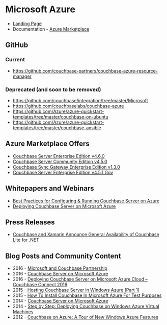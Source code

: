 # Microsoft Azure

* [Landing Page](https://www.couchbase.com/partners/microsoft-azure)
* Documentation - [Azure Marketplace](https://developer.couchbase.com/documentation/server/current/install/deployment-azure.html)

## GitHub

### Current
* https://github.com/couchbase-partners/couchbase-azure-resource-manager

### Deprecated (and soon to be removed)
* https://github.com/couchbase/integration/tree/master/Microsoft
* https://github.com/couchbaselabs/couchbase-azure
* https://github.com/Azure/azure-quickstart-templates/tree/master/couchbase-on-ubuntu
* https://github.com/Azure/azure-quickstart-templates/tree/master/couchbase-ansible

## Azure Marketplace Offers
* [Couchbase Server Enterprise Edition v4.6.0](https://azure.microsoft.com/en-us/marketplace/partners/couchbase/couchbase-server-40-enterprise/)
* [Couchbase Server Community Edition v4.5.0](https://azuremarketplace.microsoft.com/en-us/marketplace/apps/couchbase.couchbase-server-40-community)
* [Couchbase Sync Gateway Enterprise Edition v1.3.0](https://azuremarketplace.microsoft.com/en-us/marketplace/apps/couchbase.couchbase-syncgateway-12-enterprise)
* [Couchbase Server Enterprise Edition v4.5.1 Gov](https://azuremarketplace.microsoft.com/en-us/marketplace/apps/couchbase.couchbase-server-45-enterprise-gov)

## Whitepapers and Webinars
* [Best Practices for Configuring & Running Couchbase Server on Azure](http://info.couchbase.com/Couchbase_Server_On_Azure.html)
* [Deploying Couchbase Server on Microsoft Azure](https://event.on24.com/eventRegistration/EventLobbyServlet?target=reg20.jsp&eventid=960112&sessionid=1&key=6D966C98CEE7423B9A768C2BD85565A0&sourcepage=register)

## Press Releases
* [Couchbase and Xamarin Announce General Availability of Couchbase Lite for .NET](https://www.couchbase.com/press-releases/couchbase-and-xamarin-announce-general-availability-couchbase-lite-net)

## Blog Posts and Community Content
* 2016 - [Microsoft and Couchbase Partnership](https://www.slideshare.net/IdanTohami/microsoft-azure-and-couchbase)
* 2016 - [Couchbase Server on Microsoft Azure](https://www.youtube.com/watch?v=9sjRmdoatt4)
* 2016 - [Deploying Couchbase Server on Microsoft Azure Cloud – Couchbase Connect 2016](https://www.slideshare.net/Couchbase/deploying-couchbase-server-on-microsoft-azure-cloud-68920937)
* 2015 - [Hosting Couchbase Server in Windows Azure (Part 1)](http://blog.couchbase.com/hosting-couchbase-server-in-windows-azure-part-1)
* 2015 - [How To Install Couchbase In Microsoft Azure For Test Purposes](http://geekswithblogs.net/hroggero/archive/2015/10/05/how-to-install-couchbase-in-microsoft-azure-for-test-purposes.aspx)
* 2014 - [Couchbase Server on Microsoft Azure](http://channel9.msdn.com/Shows/Data-Exposed/Couchbase-Server-on-Microsoft-Azure)
* 2014 - [Step by Step: Deploying Couchbase on Windows Azure Virtual Machines](http://blog.couchbase.com/step-step-production-deployment-couchbase-windows-azure-virtual-machines)
* 2012 - [Couchbase on Azure: A Tour of New Windows Azure Features](https://blogs.msdn.microsoft.com/jimoneil/2012/06/19/couchbase-on-azure-a-tour-of-new-windows-azure-features/)
